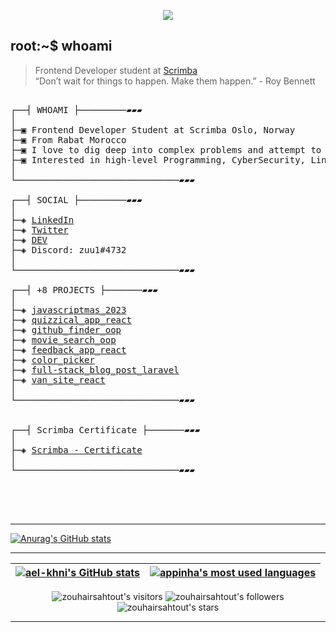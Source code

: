 </p>
<p align="center">  
<img src ="https://cdn.dribbble.com/users/2495095/screenshots/6022014/media/bde6ebc855e312547d5f791f427de779.gif">
</p>

## root:~$ whoami
>  Frontend Developer student at [Scrimba](https://scrimba.com/) \
>  “Don’t wait for things to happen. Make them happen.” - Roy Bennett 


<!-- <p align="center">
<a href="https://github.com/oakoudad/badge42"><img src="https://badge.mediaplus.ma/black/ael-khni" alt="ael-khni's 42 stats" /></a>
</p>
-->


<pre>

┌──┤ WHOAMI ├─────────▰▰▰
│
├─▣ Frontend Developer Student at Scrimba Oslo, Norway
├─▣ From Rabat Morocco
├─▣ I love to dig deep into complex problems and attempt to find the simplest yet the most effecient solution.
├─▣ Interested in high-level Programming, CyberSecurity, Linux, Netwroking, Cloud and AI.
│
└───────────────────────────────▰▰▰

┌──┤ SOCIAL ├─────────▰▰▰
│
├─◈ <a href="https://www.linkedin.com/in/zouhair-sahtout/">LinkedIn</a>
├─◈ <a href="https://twitter.com/zouhair_sahtout">Twitter</a>
├─◈ <a href="https://dev.to/zouhair_sahtout">DEV</a>
├─◈ Discord: zuu1#4732
│
└───────────────────────────────▰▰▰

┌──┤ +8 PROJECTS ├───────▰▰▰
│
├─◈ <a href="https://github.com/zuuhair11/Javascriptmas-2023">javascriptmas_2023</a>
├─◈ <a href="https://github.com/zuuhair11/quizzical-app">quizzical_app_react</a>
├─◈ <a href="https://github.com/zuuhair11/GitHub-Finder">github_finder_oop</a>
├─◈ <a href="https://github.com/zuuhair11/watcher20-05">movie_search_oop</a>
├─◈ <a href="https://github.com/zuuhair11/feedback-app">feedback_app_react</a>
├─◈ <a href="https://github.com/zuuhair11/color-picker">color_picker</a>
├─◈ <a href="https://github.com/zuuhair11/ourmainapp">full-stack_blog_post_laravel</a>
├─◈ <a href="https://github.com/zuuhair11/vanlife-app">van_site_react</a>
│
└───────────────────────────────▰▰▰


┌──┤ Scrimba Certificate ├───────▰▰▰
│
├─◈ <a href="https://scrimba.com/certificate/umaxwbAN/gfrontend">Scrimba - Certificate</a>
│
└───────────────────────────────▰▰▰


  <!--
┌──┤ COMMUNITY ├─────────▰▰▰
│
├─◈ If you need any help please join our community.
├─◈ <a href="https://discord.gg/vTvkDgsS6J">Discord Server</a>
│
└───────────────────────────────▰▰▰
<-->

</pre>

--------------

[![Anurag's GitHub stats](https://github-readme-stats.vercel.app/api?username=zuuhair11)](https://github.com/anuraghazra/github-readme-stats)

---------------
| [![ael-khni's GitHub stats](https://github-readme-stats.vercel.app/api?username=achrafelkhnissi&count_private=true&show_icons=true&hide=issues&hide_border=true&theme=jolly)](https://github.com/achrafelkhnissi?tab=repositories) | [![appinha's most used languages](https://github-readme-stats.vercel.app/api/top-langs/?username=appinha&layout=compact&hide_border=true&theme=jolly)](https://github.com/achrafelkhnissi?tab=repositories) |
|:-:|:-:|

<p align="center">
	<img alt="zouhairsahtout's visitors" src="https://komarev.com/ghpvc/?username=zuuhair11&color=8c36db&style=flat&label=visitors" />
	<img alt="zouhairsahtout's followers" src="https://img.shields.io/github/followers/zuuhair11?color=blueviolet" />
	<img alt="zouhairsahtout's stars" src="https://img.shields.io/github/stars/zuuhair11?color=blueviolet" />
</p>

---------------
